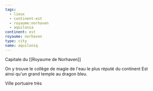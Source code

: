 ```yaml
---
tags:
  - lieux
  - continent-est
  - royaume:norhaven
  - aquilonia
continent: est
royaume: norhaven
type: city
name: aquiloniq
---
```





Capitale du [[Royaume de Norhaven]]

On y trouve le collège de magie de l'eau le plus réputé du continent Est ainsi qu'un grand temple au dragon bleu.

Ville portuaire très 


